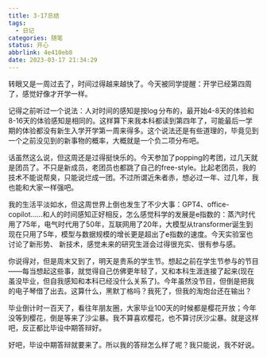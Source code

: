 ```yaml
---
title: 3-17总结
tags:
  - 日记
categories: 随笔
status: 开心
abbrlink: 4e410eb8
date: 2023-03-17 21:34:29
---
```


转眼又是一周过去了，时间过得越来越快了。今天被同学提醒：开学已经第四周了，感觉好像才开学一样。

<!-- more -->

记得之前听过一个说法：人对时间的感知是按$\log$分布的，最开始4-8天的体验和8-16天的体验感知是相同的。这样算下来我本科都读到第四年了，可能最后一学期的体验都没有新生入学开学第一周来得多。这个说法还是有些道理的，毕竟见到一个之前没见到的新事物的概率，大概就是一个负二项分布吧。

话虽然这么说，但这周还是过得挺快乐的。今天参加了popping的考团，过几天就是团员了。不只是新成员，老团员也都跳了自己的free-style。比起老团员，我的技术不能说帮臭，只能说烂成一团。不过所谓近朱者赤，想必过一年、过几年，我也能和大家一样强吧。

我的生活平淡如水，但这周世界上倒也发生了不少大事：GPT4、office-copilot……和人的时间感知正好相反，怎么感觉科学的发展是e指数的：蒸汽时代用了75年，电气时代用了50年，互联网用了20年，大模型从transformer诞生到现在只用了5年，模型与数据规模的增长更是超出了e指数的速度。今天实验室也讨论了新形势、 新技术，感觉未来的研究生涯会过得很充实、很有参与感。

你说得对，但是周末又到了，明天是贵系的学生节。想起之前在学生节参与的节目——每当想起这些事，就觉得自己仿佛更年轻了，又和本科生涯连接了起来(现在虽没毕业，但自我感知和本科已经没什么关系了)。今年虽然没节目，但倒是把我的电子琴借了出去。这算什么，黑默丁格吗？我死了，但我的淘炮台还在输出？

毕业倒计时一百天了，看往年朋友圈，大家毕业100天的时候都是樱花开放；今年没等到樱花，倒是等来了沙尘暴。我不算喜欢樱花，也不算讨厌沙尘暴。就是这样吧，反正都比毕设中期答辩好。

好吧，毕设中期答辩就要来了。所以我的答辩怎么样了呢？我只能说，我不好说。
